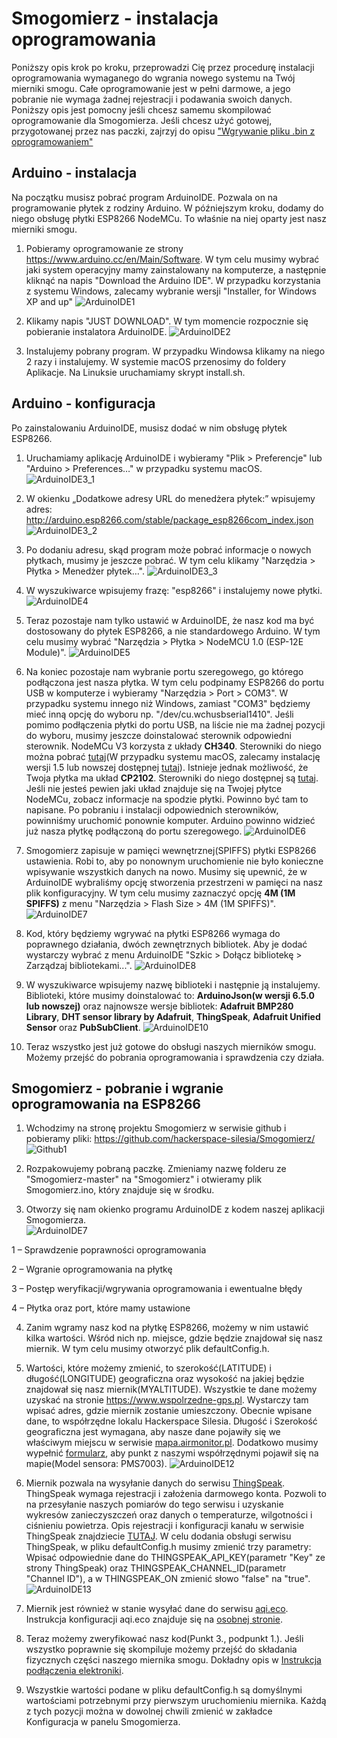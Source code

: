 # Smogomierz - instalacja oprogramowania

Poniższy opis krok po kroku, przeprowadzi Cię przez procedurę instalacji oprogramowania wymaganego do wgrania nowego systemu na Twój mierniki smogu. Całe oprogramowanie jest w pełni darmowe, a jego pobranie nie wymaga żadnej rejestracji i podawania swoich danych. Poniższy opis jest pomocny jeśli chcesz samemu skompilować oprogramowanie dla Smogomierza. Jeśli chcesz użyć gotowej, przygotowanej przez nas paczki, zajrzyj do opisu ["Wgrywanie pliku .bin z oprogramowaniem"](https://github.com/hackerspace-silesia/Smogomierz/blob/master/instrukcje/software-bin.md)

## Arduino - instalacja

Na początku musisz pobrać program ArduinoIDE. Pozwala on na programowanie płytek z rodziny Arduino. W późniejszym kroku, dodamy do niego obsługę płytki ESP8266 NodeMCu. To właśnie na niej oparty jest nasz mierniki smogu.

1. Pobieramy oprogramowanie ze strony https://www.arduino.cc/en/Main/Software. W tym celu musimy wybrać jaki system operacyjny mamy zainstalowany na komputerze, a następnie kliknąć na napis "Download the Arduino IDE". W przypadku korzystania z systemu Windows, zalecamy wybranie wersji "Installer, for Windows XP and up"
![ArduinoIDE1](https://raw.githubusercontent.com/hackerspace-silesia/Smogomierz/master/instrukcje/screens/ArduinoIDE1.jpg)

2. Klikamy napis "JUST DOWNLOAD". W tym momencie rozpocznie się pobieranie instalatora ArduinoIDE.
![ArduinoIDE2](https://raw.githubusercontent.com/hackerspace-silesia/Smogomierz/master/instrukcje/screens/ArduinoIDE2.jpg)

3. Instalujemy pobrany program. W przypadku Windowsa klikamy na niego 2 razy i instalujemy. W systemie macOS przenosimy do foldery Aplikacje. Na Linuksie uruchamiamy skrypt install.sh.

## Arduino - konfiguracja

Po zainstalowaniu ArduinoIDE, musisz dodać w nim obsługę płytek ESP8266.

1. Uruchamiamy aplikację ArduinoIDE i wybieramy "Plik > Preferencje" lub "Arduino > Preferences…" w przypadku systemu macOS.
![ArduinoIDE3_1](https://raw.githubusercontent.com/hackerspace-silesia/Smogomierz/master/instrukcje/screens/ArduinoIDE3_1.jpg)

2. W okienku „Dodatkowe adresy URL do menedżera płytek:” wpisujemy adres: http://arduino.esp8266.com/stable/package_esp8266com_index.json
![ArduinoIDE3_2](https://raw.githubusercontent.com/hackerspace-silesia/Smogomierz/master/instrukcje/screens/ArduinoIDE3_2.jpg)

3. Po dodaniu adresu, skąd program może pobrać informacje o nowych płytkach, musimy je jeszcze pobrać. W tym celu klikamy "Narzędzia > Płytka > Menedżer płytek…".
![ArduinoIDE3_3](https://raw.githubusercontent.com/hackerspace-silesia/Smogomierz/master/instrukcje/screens/ArduinoIDE3_3.jpg)

4. W wyszukiwarce wpisujemy frazę: "esp8266" i instalujemy nowe płytki.
![ArduinoIDE4](https://raw.githubusercontent.com/hackerspace-silesia/Smogomierz/master/instrukcje/screens/ArduinoIDE4.jpg)

5. Teraz pozostaje nam tylko ustawić w ArduinoIDE, że nasz kod ma być dostosowany do płytek ESP8266, a nie standardowego Arduino. W tym celu musimy wybrać "Narzędzia > Płytka > NodeMCU 1.0 (ESP-12E Module)". 
![ArduinoIDE5](https://raw.githubusercontent.com/hackerspace-silesia/Smogomierz/master/instrukcje/screens/ArduinoIDE5.jpg)

6. Na koniec pozostaje nam wybranie portu szeregowego, go którego podłączona jest nasza płytka. W tym celu podpinamy ESP8266 do portu USB w komputerze i wybieramy "Narzędzia > Port > COM3". W przypadku systemu innego niż Windows, zamiast "COM3" będziemy mieć inną opcję do wyboru np. "/dev/cu.wchusbserial1410". Jeśli pomimo podłączenia płytki do portu USB, na liście nie ma żadnej pozycji do wyboru, musimy jeszcze doinstalować sterownik odpowiedni sterownik. NodeMCu V3 korzysta z układy **CH340**. Sterowniki do niego można pobrać [tutaj](https://sparks.gogo.co.nz/ch340.html)(W przypadku systemu macOS, zalecamy instalację wersji 1.5 lub nowszej dostępnej [tutaj](https://github.com/adrianmihalko/ch340g-ch34g-ch34x-mac-os-x-driver)). Istnieje jednak możliwość, że Twoja płytka ma układ **CP2102**. Sterowniki do niego dostępnej są [tutaj](https://www.silabs.com/products/development-tools/software/usb-to-uart-bridge-vcp-drivers). Jeśli nie jesteś pewien jaki układ znajduje się na Twojej płytce NodeMCu, zobacz informacje na spodzie płytki. Powinno być tam to napisane. Po pobraniu i instalacji odpowiednich sterowników, powinniśmy uruchomić ponownie komputer. Arduino powinno widzieć już nasza płytkę podłączoną do portu szeregowego.
![ArduinoIDE6](https://raw.githubusercontent.com/hackerspace-silesia/Smogomierz/master/instrukcje/screens/ArduinoIDE6.jpg)

7. Smogomierz zapisuje w pamięci wewnętrznej(SPIFFS) płytki ESP8266 ustawienia. Robi to, aby po nonownym uruchomienie nie było konieczne wpisywanie wszystkich danych na nowo. Musimy się upewnić, że w ArduinoIDE wybraliśmy opcję stworzenia przestrzeni w pamięci na nasz plik konfiguracyjny. W tym celu musimy zaznaczyć opcję **4M (1M SPIFFS)** z menu "Narzędzia > Flash Size > 4M (1M SPIFFS)".
![ArduinoIDE7](https://raw.githubusercontent.com/hackerspace-silesia/Smogomierz/master/instrukcje/screens/ArduinoIDE7_2.jpg)

8. Kod, który będziemy wgrywać na płytki ESP8266 wymaga do poprawnego działania, dwóch zewnętrznych bibliotek. Aby je dodać wystarczy wybrać z menu ArduinoIDE "Szkic > Dołącz bibliotekę > Zarządzaj bibliotekami...".
![ArduinoIDE8](https://raw.githubusercontent.com/hackerspace-silesia/Smogomierz/master/instrukcje/screens/ArduinoIDE8.jpg)

9. W wyszukiwarce wpisujemy nazwę biblioteki i następnie ją instalujemy. Biblioteki, które musimy doinstalować to: **ArduinoJson(w wersji 6.5.0 lub nowszej)** oraz najnowsze wersje bibliotek: **Adafruit BMP280 Library**, **DHT sensor library by Adafruit**, **ThingSpeak**, **Adafruit Unified Sensor** oraz **PubSubClient**.
![ArduinoIDE10](https://raw.githubusercontent.com/hackerspace-silesia/Smogomierz/master/instrukcje/screens/ArduinoIDE10.jpg)

10. Teraz wszystko jest już gotowe do obsługi naszych mierników smogu. Możemy przejść do pobrania oprogramowania i sprawdzenia czy działa.

## Smogomierz - pobranie i wgranie oprogramowania na ESP8266

1. Wchodzimy na stronę projektu Smogomierz w serwisie github i pobieramy pliki: https://github.com/hackerspace-silesia/Smogomierz/
![Github1](https://raw.githubusercontent.com/hackerspace-silesia/Smogomierz/master/instrukcje/screens/Github1.jpg)

2. Rozpakowujemy pobraną paczkę. Zmieniamy nazwę folderu ze "Smogomierz-master" na "Smogomierz" i otwieramy plik Smogomierz.ino, który znajduje się w środku.

3. Otworzy się nam okienko programu ArduinoIDE z kodem naszej aplikacji Smogomierza.  
![ArduinoIDE7](https://raw.githubusercontent.com/hackerspace-silesia/Smogomierz/master/instrukcje/screens/ArduinoIDE7.jpg)

1 – Sprawdzenie poprawności oprogramowania

2 – Wgranie oprogramowania na płytkę

3 – Postęp weryfikacji/wgrywania oprogramowania i ewentualne błędy

4 – Płytka oraz port, które mamy ustawione

4. Zanim wgramy nasz kod na płytkę ESP8266, możemy w nim ustawić kilka wartości. Wśród nich np. miejsce, gdzie będzie znajdował się nasz miernik. W tym celu musimy otworzyć plik defaultConfig.h.

5. Wartości, które możemy zmienić, to szerokość(LATITUDE) i długość(LONGITUDE) geograficzna oraz wysokość na jakiej będzie znajdował się nasz miernik(MYALTITUDE). Wszystkie te dane możemy uzyskać na stronie https://www.wspolrzedne-gps.pl. Wystarczy tam wpisać adres, gdzie miernik zostanie umieszczony. Obecnie wpisane dane, to współrzędne lokalu Hackerspace Silesia. Długość i Szerokość geograficzna jest wymagana, aby nasze dane pojawiły się we właściwym miejscu w serwisie [mapa.airmonitor.pl](http://mapa.airmonitor.pl). Dodatkowo musimy wypełnić [formularz](https://docs.google.com/forms/d/e/1FAIpQLSdw72_DggyrK7xnSQ1nR11Y-YK4FYWk_MF9QbecpOERql-T2w/viewform), aby punkt z naszymi współrzędnymi pojawił się na mapie(Model sensora: PMS7003).
![ArduinoIDE12](https://raw.githubusercontent.com/hackerspace-silesia/Smogomierz/master/instrukcje/screens/ArduinoIDE12.jpg)

6. Miernik pozwala na wysyłanie danych do serwisu [ThingSpeak](https://thingspeak.com). ThingSpeak wymaga rejestracji i założenia darmowego konta. Pozwoli to na przesyłanie naszych pomiarów do tego serwisu i uzyskanie wykresów zanieczyszczeń oraz danych o temperaturze, wilgotności i ciśnieniu powietrza. Opis rejestracji i konfiguracji kanału w serwisie ThingSpeak znajdziecie [TUTAJ](https://github.com/hackerspace-silesia/Smogomierz/blob/master/instrukcje/thingspeak.md). W celu dodania obsługi serwisu ThingSpeak, w pliku defaultConfig.h musimy zmienić trzy parametry: Wpisać odpowiednie dane do THINGSPEAK_API_KEY(parametr "Key" ze strony ThingSpeak) oraz THINGSPEAK_CHANNEL_ID(parametr "Channel ID"), a w THINGSPEAK_ON zmienić słowo "false" na "true".
![ArduinoIDE13](https://raw.githubusercontent.com/hackerspace-silesia/Smogomierz/master/instrukcje/screens/ArduinoIDE13.jpg)

7.  Miernik jest również w stanie wysyłać dane do serwisu [aqi.eco](https://aqi.eco). Instrukcja konfiguracji aqi.eco znajduje się na [osobnej stronie](aqi-eco.md).

8. Teraz możemy zweryfikować nasz kod(Punkt 3., podpunkt 1.). Jeśli wszystko poprawnie się skompiluje możemy przejść do składania fizycznych części naszego miernika smogu. Dokładny opis w [Instrukcja podłączenia elektroniki](https://github.com/hackerspace-silesia/Smogomierz/blob/master/instrukcje/hardware.md).

9.  Wszystkie wartości podane w pliku defaultConfig.h są domyślnymi wartościami potrzebnymi przy pierwszym uruchomieniu miernika. Każdą z tych pozycji można w dowolnej chwili zmienić w zakładce Konfiguracja w panelu Smogomierza.
